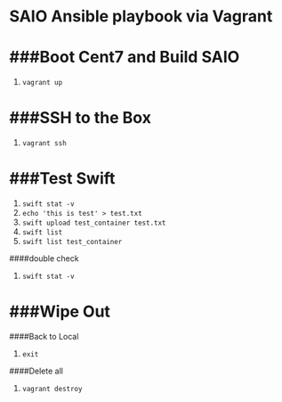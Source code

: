 SAIO Ansible playbook via Vagrant
=================================
###Boot Cent7 and Build SAIO 
=================================
 1. `vagrant up`

###SSH to the Box
=================================
 1. `vagrant ssh`

###Test Swift
=================================
 1. `swift stat -v`
 1. `echo 'this is test' > test.txt`
 1. `swift upload test_container test.txt`
 1. `swift list `
 1. `swift list test_container`
 
####double check
 1. `swift stat -v`

###Wipe Out
=================================
####Back to Local
 1. `exit`
 
####Delete all 
 1. `vagrant destroy`

